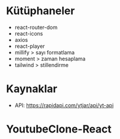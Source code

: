# Kütüphaneler

- react-router-dom
- react-icons
- axios 
- react-player
- millify >  sayı formatlama
- moment > zaman hesaplama
- tailwind > stillendirme

# Kaynaklar 

- API: https://rapidapi.com/ytjar/api/yt-api


# YoutubeClone-React
